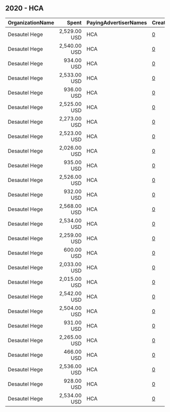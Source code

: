 ## 2020 - HCA 
|OrganizationName|Spent|PayingAdvertiserNames|CreativeUrls|Impressions|Genders|AgeBrackets|CountryCodes|BillingAddresses|CandidateBallotInformation|
|:---|---:|:---|:---|---:|:---|:---|:---|:---|:---|
|Desautel Hege|2,529.00 USD|HCA|[0](https://www.snap.com/political-ads/asset/79566636377c471b07b77a6bc6dc91c7cd3bd6577579f92caddba02efc029c48?mediaType=mp4)|264,344||18-24|united states|"315 W Riverside,Spokane,99201,US"||
|Desautel Hege|2,540.00 USD|HCA|[0](https://www.snap.com/political-ads/asset/aeff22d6625a77e57a190c9ebbb44c74be91e310aaa629e51bffa1edbdbccf5b?mediaType=mp4)|1,251,462||18-24|united states|"315 W Riverside,Spokane,99201,US"||
|Desautel Hege|934.00 USD|HCA|[0](https://www.snap.com/political-ads/asset/4e0b2c4aaa5cf5278c41baf02e3005d989b2ac831c428380d2c1c90899569428?mediaType=mp4)|465,849||18-24|united states|"315 W Riverside,Spokane,99201,US"||
|Desautel Hege|2,533.00 USD|HCA|[0](https://www.snap.com/political-ads/asset/4e0b2c4aaa5cf5278c41baf02e3005d989b2ac831c428380d2c1c90899569428?mediaType=mp4)|1,247,987||18-24|united states|"315 W Riverside,Spokane,99201,US"||
|Desautel Hege|936.00 USD|HCA|[0](https://www.snap.com/political-ads/asset/aeff22d6625a77e57a190c9ebbb44c74be91e310aaa629e51bffa1edbdbccf5b?mediaType=mp4)|466,961||18-24|united states|"315 W Riverside,Spokane,99201,US"||
|Desautel Hege|2,525.00 USD|HCA|[0](https://www.snap.com/political-ads/asset/be381685685c5a738aad5b191041c7455f875313c7f989dd6169dc813fbc6daf?mediaType=mp4)|1,244,182||18-24|united states|"315 W Riverside,Spokane,99201,US"||
|Desautel Hege|2,273.00 USD|HCA|[0](https://www.snap.com/political-ads/asset/79566636377c471b07b77a6bc6dc91c7cd3bd6577579f92caddba02efc029c48?mediaType=mp4)|237,475||18-24|united states|"315 W Riverside,Spokane,99201,US"||
|Desautel Hege|2,523.00 USD|HCA|[0](https://www.snap.com/political-ads/asset/be381685685c5a738aad5b191041c7455f875313c7f989dd6169dc813fbc6daf?mediaType=mp4)|1,260,136||18-24|united states|"315 W Riverside,Spokane,99201,US"||
|Desautel Hege|2,026.00 USD|HCA|[0](https://www.snap.com/political-ads/asset/4e0b2c4aaa5cf5278c41baf02e3005d989b2ac831c428380d2c1c90899569428?mediaType=mp4)|1,012,617||18-24|united states|"315 W Riverside,Spokane,99201,US"||
|Desautel Hege|935.00 USD|HCA|[0](https://www.snap.com/political-ads/asset/79566636377c471b07b77a6bc6dc91c7cd3bd6577579f92caddba02efc029c48?mediaType=mp4)|97,854||18-24|united states|"315 W Riverside,Spokane,99201,US"||
|Desautel Hege|2,526.00 USD|HCA|[0](https://www.snap.com/political-ads/asset/2884cce15513986090a6fd36d6ca196b90bf46193174d52ffa6f7fad0842cf6a?mediaType=mp4)|262,146||18-24|united states|"315 W Riverside,Spokane,99201,US"||
|Desautel Hege|932.00 USD|HCA|[0](https://www.snap.com/political-ads/asset/2884cce15513986090a6fd36d6ca196b90bf46193174d52ffa6f7fad0842cf6a?mediaType=mp4)|97,593||18-24|united states|"315 W Riverside,Spokane,99201,US"||
|Desautel Hege|2,568.00 USD|HCA|[0](https://www.snap.com/political-ads/asset/21efa158b581455f497e4e262535a8edcc84157cee318f43215391be6ef8f62c?mediaType=mp4)|266,411||18-24|united states|"315 W Riverside,Spokane,99201,US"||
|Desautel Hege|2,534.00 USD|HCA|[0](https://www.snap.com/political-ads/asset/2884cce15513986090a6fd36d6ca196b90bf46193174d52ffa6f7fad0842cf6a?mediaType=mp4)|264,810||18-24|united states|"315 W Riverside,Spokane,99201,US"||
|Desautel Hege|2,259.00 USD|HCA|[0](https://www.snap.com/political-ads/asset/2884cce15513986090a6fd36d6ca196b90bf46193174d52ffa6f7fad0842cf6a?mediaType=mp4)|235,985||18-24|united states|"315 W Riverside,Spokane,99201,US"||
|Desautel Hege|600.00 USD|HCA|[0](https://www.snap.com/political-ads/asset/182a57e0888f43bc3e494523a8e302ed6122f71e3dfde00599a766a0dd1fa1d6?mediaType=mp4)|300,414||18-24|united states|"315 W Riverside,Spokane,99201,US"||
|Desautel Hege|2,033.00 USD|HCA|[0](https://www.snap.com/political-ads/asset/aeff22d6625a77e57a190c9ebbb44c74be91e310aaa629e51bffa1edbdbccf5b?mediaType=mp4)|1,016,213||18-24|united states|"315 W Riverside,Spokane,99201,US"||
|Desautel Hege|2,015.00 USD|HCA|[0](https://www.snap.com/political-ads/asset/be381685685c5a738aad5b191041c7455f875313c7f989dd6169dc813fbc6daf?mediaType=mp4)|1,007,418||18-24|united states|"315 W Riverside,Spokane,99201,US"||
|Desautel Hege|2,542.00 USD|HCA|[0](https://www.snap.com/political-ads/asset/aeff22d6625a77e57a190c9ebbb44c74be91e310aaa629e51bffa1edbdbccf5b?mediaType=mp4)|1,270,054||18-24|united states|"315 W Riverside,Spokane,99201,US"||
|Desautel Hege|2,504.00 USD|HCA|[0](https://www.snap.com/political-ads/asset/79566636377c471b07b77a6bc6dc91c7cd3bd6577579f92caddba02efc029c48?mediaType=mp4)|259,863||18-24|united states|"315 W Riverside,Spokane,99201,US"||
|Desautel Hege|931.00 USD|HCA|[0](https://www.snap.com/political-ads/asset/21efa158b581455f497e4e262535a8edcc84157cee318f43215391be6ef8f62c?mediaType=mp4)|97,524||18-24|united states|"315 W Riverside,Spokane,99201,US"||
|Desautel Hege|2,265.00 USD|HCA|[0](https://www.snap.com/political-ads/asset/21efa158b581455f497e4e262535a8edcc84157cee318f43215391be6ef8f62c?mediaType=mp4)|236,635||18-24|united states|"315 W Riverside,Spokane,99201,US"||
|Desautel Hege|466.00 USD|HCA|[0](https://www.snap.com/political-ads/asset/958f03e0b048887a9369e3f2044a8b3f70432f40e445218220f0f40b68d52ad1?mediaType=mp4)|227,292||18-24|united states|"315 W Riverside,Spokane,99201,US"||
|Desautel Hege|2,536.00 USD|HCA|[0](https://www.snap.com/political-ads/asset/21efa158b581455f497e4e262535a8edcc84157cee318f43215391be6ef8f62c?mediaType=mp4)|265,026||18-24|united states|"315 W Riverside,Spokane,99201,US"||
|Desautel Hege|928.00 USD|HCA|[0](https://www.snap.com/political-ads/asset/be381685685c5a738aad5b191041c7455f875313c7f989dd6169dc813fbc6daf?mediaType=mp4)|463,124||18-24|united states|"315 W Riverside,Spokane,99201,US"||
|Desautel Hege|2,534.00 USD|HCA|[0](https://www.snap.com/political-ads/asset/4e0b2c4aaa5cf5278c41baf02e3005d989b2ac831c428380d2c1c90899569428?mediaType=mp4)|1,265,601||18-24|united states|"315 W Riverside,Spokane,99201,US"||
